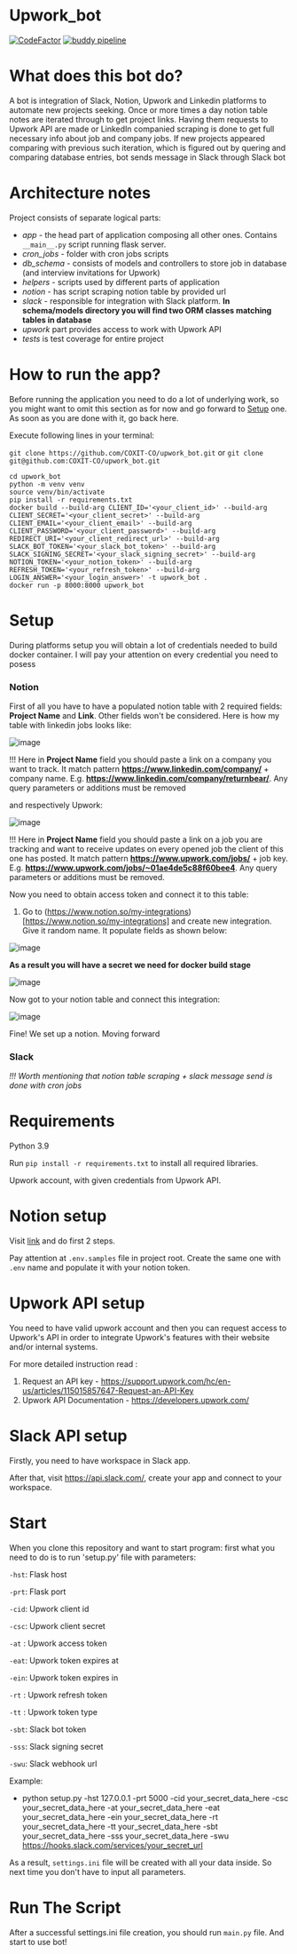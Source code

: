 # Upwork_bot
[![CodeFactor](https://www.codefactor.io/repository/github/coxit-co/upwork_bot/badge?s=f80a00123d45808c5c0b6d8cff8fab3e607b160c)](https://www.codefactor.io/repository/github/coxit-co/upwork_bot)
[![buddy pipeline](https://app.buddy.works/soleskevych/upwork-bot/pipelines/pipeline/338573/badge.svg?token=00f56263ddf955f429925817a0fc038c807db2c528fbf0704c14a05c05ceaa31 "buddy pipeline")](https://app.buddy.works/soleskevych/upwork-bot/pipelines/pipeline/338573)

# What does this bot do?
A bot is integration of Slack, Notion, Upwork and Linkedin platforms to automate new projects seeking. Once or more times a day notion table notes are iterated through to get project links. Having them requests to Upwork API are made or LinkedIn companied scraping is done to get full necessary info about job and company jobs. If new projects appeared comparing with previous such iteration, which is figured out by quering and comparing database entries, bot sends message in Slack through Slack bot

# Architecture notes
Project consists of separate logical parts:
- *app* - the head part of application composing all other ones. Contains ```__main__.py``` script running flask server.
- *cron_jobs* - folder with cron jobs scripts
- *db_schema* - consists of models and controllers to store job in database (and interview invitations for Upwork)
- *helpers* - scripts used by different parts of application 
- *notion* - has script scraping notion table by provided url
- *slack* - responsible for integration with Slack platform. **In schema/models directory you will find two ORM classes matching tables in database**
- *upwork* part provides access to work with Upwork API
- *tests* is test coverage for entire project

# How to run the app?
Before running the application you need to do a lot of underlying work, so you might want to omit this section as for now and go forward to [Setup](https://github.com/COXIT-CO/upwork_bot/blob/issue_47/README.md#setup) one. As soon as you are done with it, go back here.

Execute following lines in your terminal:

```git clone https://github.com/COXIT-CO/upwork_bot.git``` or ```git clone git@github.com:COXIT-CO/upwork_bot.git```
```
cd upwork_bot
python -m venv venv
source venv/bin/activate
pip install -r requirements.txt
docker build --build-arg CLIENT_ID='<your_client_id>' --build-arg CLIENT_SECRET='<your_client_secret>' --build-arg CLIENT_EMAIL='<your_client_email>' --build-arg CLIENT_PASSWORD='<your_client_password>' --build-arg REDIRECT_URI='<your_client_redirect_url>' --build-arg SLACK_BOT_TOKEN='<your_slack_bot_token>' --build-arg SLACK_SIGNING_SECRET='<your_slack_signing_secret>' --build-arg NOTION_TOKEN='<your_notion_token>' --build-arg REFRESH_TOKEN='<your_refresh_token>' --build-arg LOGIN_ANSWER='<your_login_answer>' -t upwork_bot .
docker run -p 8000:8000 upwork_bot
```

# Setup

During platforms setup you will obtain a lot of credentials needed to build docker container. I will pay your attention on every credential you need to posess

<h3>Notion</h3>

First of all you have to have a populated notion table with 2 required fields: **Project Name** and **Link**. Other fields won't be considered. Here is how my table with linkedin jobs looks like:

![image](https://user-images.githubusercontent.com/85521093/227469505-f94641cc-0262-429a-950c-c960990a1168.png)

!!! Here in **Project Name** field you should paste a link on a company you want to track. It match pattern **https://www.linkedin.com/company/** + company name. E.g. **https://www.linkedin.com/company/returnbear/**. Any query parameters or additions must be removed

and respectively Upwork:

![image](https://user-images.githubusercontent.com/85521093/227469708-8e6dfb22-99e1-4979-a2cd-8faa1025d099.png)

!!! Here in **Project Name** field you should paste a link on a job you are tracking and want to receive updates on every opened job the client of this one has posted. It match pattern **https://www.upwork.com/jobs/** + job key. E.g. **https://www.upwork.com/jobs/~01ae4de5c88f60bee4**. Any query parameters or additions must be removed.

Now you need to obtain access token and connect it to this table:
1. Go to (https://www.notion.so/my-integrations)[https://www.notion.so/my-integrations] and create new integration. Give it random name. It populate fields as shown below:

![image](https://user-images.githubusercontent.com/85521093/227472099-0678a5a9-b6aa-49a5-ac00-ce63ccfeaa9f.png)

**As a result you will have a secret we need for docker build stage**

![image](https://user-images.githubusercontent.com/85521093/227472469-0ffa6f3e-baa4-4de3-b134-a21d27688514.png)

Now got to your notion table and connect this integration:

![image](https://user-images.githubusercontent.com/85521093/227473329-7f62a908-a80b-4b83-ba07-75be8165f5ea.png)

Fine! We set up a notion. Moving forward

<h3>Slack</h3>





*!!! Worth mentioning that notion table scraping + slack message send is done with cron jobs*

# Requirements
Python 3.9

Run `pip install -r requirements.txt` to install all required libraries.

Upwork account, with given credentials from Upwork API.

# Notion setup
Visit [link](https://developers.notion.com/docs/create-a-notion-integration#step-1-create-an-integration) and do first 2 steps.

Pay attention at ```.env.samples``` file in project root. Create the same one with ```.env``` name and populate it with your notion token.


# Upwork API setup
You need to have valid upwork account and then you can request access to Upwork's API in order to integrate Upwork's features with their website and/or internal systems.

For more detailed instruction read : 
1. Request an API key - https://support.upwork.com/hc/en-us/articles/115015857647-Request-an-API-Key
2. Upwork API Documentation - https://developers.upwork.com/

# Slack API setup
Firstly, you need to have workspace in Slack app.

After that, visit https://api.slack.com/, create your app and connect to your workspace.

# Start
When you clone this repository and want to start program:
first what you need to do is to run 'setup.py' file with parameters:

`-hst`: Flask host

`-prt`: Flask port

`-cid`: Upwork client id

`-csc`: Upwork client secret

`-at` : Upwork access token

`-eat`: Upwork token expires at

`-ein`: Upwork token expires in

`-rt` : Upwork refresh token

`-tt` : Upwork token type

`-sbt`: Slack bot token

`-sss`: Slack signing secret

`-swu`: Slack webhook url

Example:
- python setup.py -hst 127.0.0.1 -prt 5000 -cid your_secret_data_here -csc your_secret_data_here -at your_secret_data_here -eat your_secret_data_here -ein your_secret_data_here -rt your_secret_data_here -tt your_secret_data_here -sbt your_secret_data_here -sss your_secret_data_here -swu https://hooks.slack.com/services/your_secret_url


As a result, `settings.ini` file will be created with all your data inside. So next time you don't have to input all parameters.


# Run The Script
After a successful settings.ini file creation, you should run `main.py` file. 
And start to use bot!
